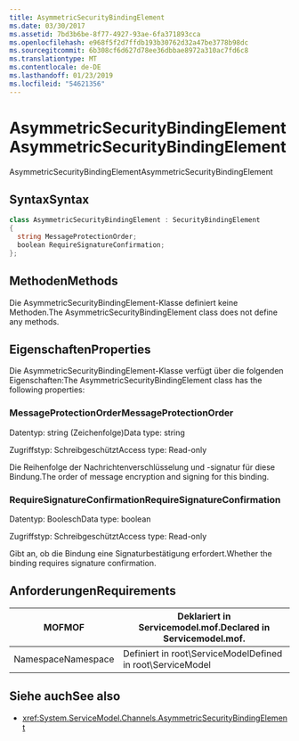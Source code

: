 ```yaml
---
title: AsymmetricSecurityBindingElement
ms.date: 03/30/2017
ms.assetid: 7bd3b6be-8f77-4927-93ae-6fa371893cca
ms.openlocfilehash: e968f5f2d7ffdb193b30762d32a47be3778b98dc
ms.sourcegitcommit: 6b308cf6d627d78ee36dbbae8972a310ac7fd6c8
ms.translationtype: MT
ms.contentlocale: de-DE
ms.lasthandoff: 01/23/2019
ms.locfileid: "54621356"
---
```

# <a name="asymmetricsecuritybindingelement"></a><span data-ttu-id="9a47c-102">AsymmetricSecurityBindingElement</span><span class="sxs-lookup"><span data-stu-id="9a47c-102">AsymmetricSecurityBindingElement</span></span>
<span data-ttu-id="9a47c-103">AsymmetricSecurityBindingElement</span><span class="sxs-lookup"><span data-stu-id="9a47c-103">AsymmetricSecurityBindingElement</span></span>  
  
## <a name="syntax"></a><span data-ttu-id="9a47c-104">Syntax</span><span class="sxs-lookup"><span data-stu-id="9a47c-104">Syntax</span></span>  
  
```csharp
class AsymmetricSecurityBindingElement : SecurityBindingElement  
{  
  string MessageProtectionOrder;  
  boolean RequireSignatureConfirmation;  
};  
```  
  
## <a name="methods"></a><span data-ttu-id="9a47c-105">Methoden</span><span class="sxs-lookup"><span data-stu-id="9a47c-105">Methods</span></span>  
 <span data-ttu-id="9a47c-106">Die AsymmetricSecurityBindingElement-Klasse definiert keine Methoden.</span><span class="sxs-lookup"><span data-stu-id="9a47c-106">The AsymmetricSecurityBindingElement class does not define any methods.</span></span>  
  
## <a name="properties"></a><span data-ttu-id="9a47c-107">Eigenschaften</span><span class="sxs-lookup"><span data-stu-id="9a47c-107">Properties</span></span>  
 <span data-ttu-id="9a47c-108">Die AsymmetricSecurityBindingElement-Klasse verfügt über die folgenden Eigenschaften:</span><span class="sxs-lookup"><span data-stu-id="9a47c-108">The AsymmetricSecurityBindingElement class has the following properties:</span></span>  
  
### <a name="messageprotectionorder"></a><span data-ttu-id="9a47c-109">MessageProtectionOrder</span><span class="sxs-lookup"><span data-stu-id="9a47c-109">MessageProtectionOrder</span></span>  
 <span data-ttu-id="9a47c-110">Datentyp: string (Zeichenfolge)</span><span class="sxs-lookup"><span data-stu-id="9a47c-110">Data type: string</span></span>  
  
 <span data-ttu-id="9a47c-111">Zugriffstyp: Schreibgeschützt</span><span class="sxs-lookup"><span data-stu-id="9a47c-111">Access type: Read-only</span></span>  
  
 <span data-ttu-id="9a47c-112">Die Reihenfolge der Nachrichtenverschlüsselung und -signatur für diese Bindung.</span><span class="sxs-lookup"><span data-stu-id="9a47c-112">The order of message encryption and signing for this binding.</span></span>  
  
### <a name="requiresignatureconfirmation"></a><span data-ttu-id="9a47c-113">RequireSignatureConfirmation</span><span class="sxs-lookup"><span data-stu-id="9a47c-113">RequireSignatureConfirmation</span></span>  
 <span data-ttu-id="9a47c-114">Datentyp: Boolesch</span><span class="sxs-lookup"><span data-stu-id="9a47c-114">Data type: boolean</span></span>  
  
 <span data-ttu-id="9a47c-115">Zugriffstyp: Schreibgeschützt</span><span class="sxs-lookup"><span data-stu-id="9a47c-115">Access type: Read-only</span></span>  
  
 <span data-ttu-id="9a47c-116">Gibt an, ob die Bindung eine Signaturbestätigung erfordert.</span><span class="sxs-lookup"><span data-stu-id="9a47c-116">Whether the binding requires signature confirmation.</span></span>  
  
## <a name="requirements"></a><span data-ttu-id="9a47c-117">Anforderungen</span><span class="sxs-lookup"><span data-stu-id="9a47c-117">Requirements</span></span>  
  
|<span data-ttu-id="9a47c-118">MOF</span><span class="sxs-lookup"><span data-stu-id="9a47c-118">MOF</span></span>|<span data-ttu-id="9a47c-119">Deklariert in Servicemodel.mof.</span><span class="sxs-lookup"><span data-stu-id="9a47c-119">Declared in Servicemodel.mof.</span></span>|  
|---------|-----------------------------------|  
|<span data-ttu-id="9a47c-120">Namespace</span><span class="sxs-lookup"><span data-stu-id="9a47c-120">Namespace</span></span>|<span data-ttu-id="9a47c-121">Definiert in root\ServiceModel</span><span class="sxs-lookup"><span data-stu-id="9a47c-121">Defined in root\ServiceModel</span></span>|  
  
## <a name="see-also"></a><span data-ttu-id="9a47c-122">Siehe auch</span><span class="sxs-lookup"><span data-stu-id="9a47c-122">See also</span></span>
- <xref:System.ServiceModel.Channels.AsymmetricSecurityBindingElement>
